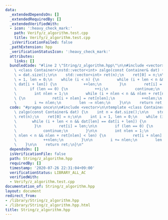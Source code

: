 ```yaml
---
data:
  _extendedDependsOn: []
  _extendedRequiredBy: []
  _extendedVerifiedWith:
  - icon: ':heavy_check_mark:'
    path: Verify/z_algorithm.test.cpp
    title: Verify/z_algorithm.test.cpp
  _isVerificationFailed: false
  _pathExtension: hpp
  _verificationStatusIcon: ':heavy_check_mark:'
  attributes:
    links: []
  bundledCode: "#line 2 \"String/z_algorithm.hpp\"\n\n#include <vector>\n\ntemplate\
    \ <class Container>\nstd::vector<int> zalgo(const Container& dat) {\n    int n\
    \ = dat.size();\n\n    std::vector<int> ret(n);\n    ret[0] = n;\n\n    int i\
    \ = 1, len = 0;\n    while (i < n) {\n        while (i + len < n && dat[len] ==\
    \ dat[i + len]) {\n            ++len;\n        }\n        ret[i] = len;\n\n  \
    \      if (len == 0) {\n            ++i;\n            continue;\n        }\n\n\
    \        int nlen = 1;\n        while (i + nlen < n && nlen + ret[nlen] < len)\
    \ {\n            ret[i + nlen] = ret[nlen];\n            ++nlen;\n        }\n\n\
    \        i += nlen;\n        len -= nlen;\n    }\n\n    return ret;\n}\n"
  code: "#pragma once\n\n#include <vector>\n\ntemplate <class Container>\nstd::vector<int>\
    \ zalgo(const Container& dat) {\n    int n = dat.size();\n\n    std::vector<int>\
    \ ret(n);\n    ret[0] = n;\n\n    int i = 1, len = 0;\n    while (i < n) {\n \
    \       while (i + len < n && dat[len] == dat[i + len]) {\n            ++len;\n\
    \        }\n        ret[i] = len;\n\n        if (len == 0) {\n            ++i;\n\
    \            continue;\n        }\n\n        int nlen = 1;\n        while (i +\
    \ nlen < n && nlen + ret[nlen] < len) {\n            ret[i + nlen] = ret[nlen];\n\
    \            ++nlen;\n        }\n\n        i += nlen;\n        len -= nlen;\n\
    \    }\n\n    return ret;\n}\n"
  dependsOn: []
  isVerificationFile: false
  path: String/z_algorithm.hpp
  requiredBy: []
  timestamp: '2020-07-26 22:31:04+09:00'
  verificationStatus: LIBRARY_ALL_AC
  verifiedWith:
  - Verify/z_algorithm.test.cpp
documentation_of: String/z_algorithm.hpp
layout: document
redirect_from:
- /library/String/z_algorithm.hpp
- /library/String/z_algorithm.hpp.html
title: String/z_algorithm.hpp
---
```


